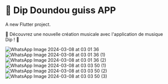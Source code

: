 # 🎵 Dip Doundou guiss APP

A new Flutter project.

🎵 Découvrez une nouvelle création musicale avec l'application de musique Dip ! 🎵

![WhatsApp Image 2024-03-08 at 03 01 36](https://github.com/LINDEX171/Music/assets/129359610/8c1b4df0-c203-4684-be22-590a8c0fc5c8)
![WhatsApp Image 2024-03-08 at 03 01 36 (1)](https://github.com/LINDEX171/Music/assets/129359610/9603aa63-b177-4c18-b72c-a7be64a91de3)
![WhatsApp Image 2024-03-08 at 03 01 36 (2)](https://github.com/LINDEX171/Music/assets/129359610/d45d9e13-670f-4505-8aa5-b5527d6ba2ed)
![WhatsApp Image 2024-03-08 at 03 03 50 (1)](https://github.com/LINDEX171/Music/assets/129359610/882d1fa5-948d-4428-9879-0dda24427bae)
![WhatsApp Image 2024-03-08 at 03 03 50 (2)](https://github.com/LINDEX171/Music/assets/129359610/028e38dc-de36-460f-9853-648d0e32e90a)
![WhatsApp Image 2024-03-08 at 03 03 50 (3)](https://github.com/LINDEX171/Music/assets/129359610/24809ce4-b4d3-430b-a840-23729bdd3404)
